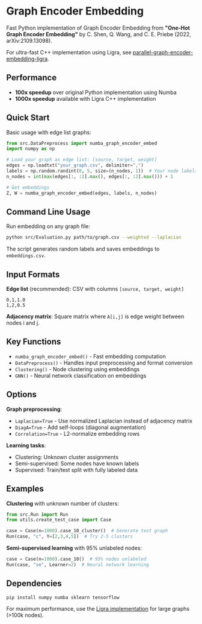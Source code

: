 # Graph Encoder Embedding

Fast Python implementation of Graph Encoder Embedding from **"One-Hot Graph Encoder Embedding"** by C. Shen, Q. Wang, and C. E. Priebe (2022, arXiv:2109.13098).

For ultra-fast C++ implementation using Ligra, see [parallel-graph-encoder-embedding-ligra](https://github.com/ariellubonja/parallel-graph-encoder-embedding-ligra).

## Performance

- **100x speedup** over original Python implementation using Numba
- **1000x speedup** available with Ligra C++ implementation

## Quick Start

Basic usage with edge list graphs:
```python
from src.DataPreprocess import numba_graph_encoder_embed
import numpy as np

# Load your graph as edge list: [source, target, weight]
edges = np.loadtxt("your_graph.csv", delimiter=",")
labels = np.random.randint(0, 5, size=(n_nodes, 1))  # Your node labels
n_nodes = int(max(edges[:, :2].max(), edges[:, :2].max())) + 1

# Get embeddings
Z, W = numba_graph_encoder_embed(edges, labels, n_nodes)
```

## Command Line Usage

Run embedding on any graph file:
```bash
python src/Evaluation.py path/to/graph.csv --weighted --laplacian
```

The script generates random labels and saves embeddings to `embeddings.csv`.

## Input Formats

**Edge list** (recommended): CSV with columns `[source, target, weight]`
```
0,1,1.0
1,2,0.5
```

**Adjacency matrix**: Square matrix where `A[i,j]` is edge weight between nodes i and j.

## Key Functions

- `numba_graph_encoder_embed()` - Fast embedding computation
- `DataPreprocess()` - Handles input preprocessing and format conversion
- `Clustering()` - Node clustering using embeddings
- `GNN()` - Neural network classification on embeddings

## Options

**Graph preprocessing**:
- `Laplacian=True` - Use normalized Laplacian instead of adjacency matrix
- `DiagA=True` - Add self-loops (diagonal augmentation)
- `Correlation=True` - L2-normalize embedding rows

**Learning tasks**:
- Clustering: Unknown cluster assignments
- Semi-supervised: Some nodes have known labels
- Supervised: Train/test split with fully labeled data

## Examples

**Clustering** with unknown number of clusters:
```python
from src.Run import Run
from utils.create_test_case import Case

case = Case(n=1000).case_10_cluster()  # Generate test graph
Run(case, "c", Y=[2,3,4,5])  # Try 2-5 clusters
```

**Semi-supervised learning** with 95% unlabeled nodes:
```python
case = Case(n=1000).case_10()  # 95% nodes unlabeled
Run(case, "se", Learner=2)  # Neural network learning
```

## Dependencies

```bash
pip install numpy numba sklearn tensorflow
```

For maximum performance, use the [Ligra implementation](https://github.com/ariellubonja/parallel-graph-encoder-embedding-ligra) for large graphs (>100k nodes).

